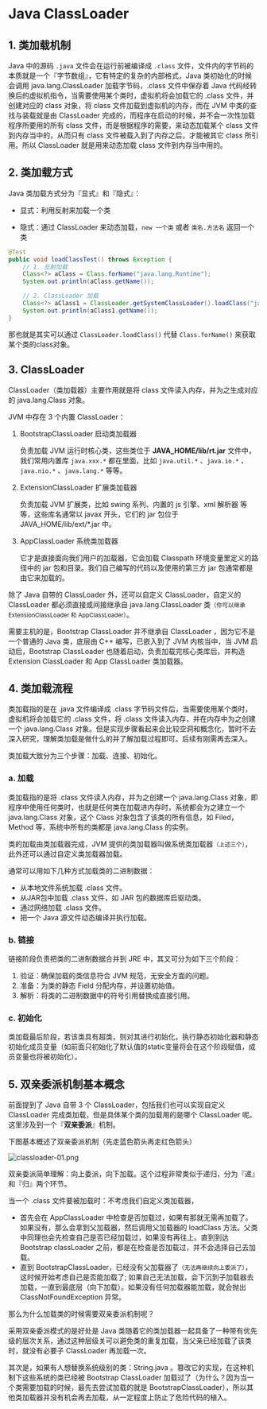 # Java ClassLoader

## 1. 类加载机制

Java 中的源码 `.java` 文件会在运行前被编译成 `.class` 文件，文件内的字节码的本质就是一个『字节数组』，它有特定的复杂的内部格式，Java 类初始化的时候会调用 java.lang.ClassLoader 加载字节码，.class 文件中保存着 Java 代码经转换后的虚拟机指令，当需要使用某个类时，虚拟机将会加载它的 .class 文件，并创建对应的 class 对象，将 class 文件加载到虚拟机的内存，而在 JVM 中类的查找与装载就是由 ClassLoader 完成的，而程序在启动的时候，并不会一次性加载程序所要用的所有 class 文件，而是根据程序的需要，来动态加载某个 class 文件到内存当中的，从而只有 class 文件被载入到了内存之后，才能被其它 class 所引用。所以 ClassLoader 就是用来动态加载 class 文件到内存当中用的。

## 2. 类加载方式

Java 类加载方式分为『显式』和『隐式』：

- 显式：利用反射来加载一个类

- 隐式：通过 ClassLoader 来动态加载，`new 一个类` 或者 `类名.方法名` 返回一个类


```java
@Test
public void loadClassTest() throws Exception {
    // 1. 反射加载
    Class<?> aClass = Class.forName("java.lang.Runtime");
    System.out.println(aClass.getName());

    // 2. ClassLoader 加载
    Class<?> aClass1 = ClassLoader.getSystemClassLoader().loadClass("java.lang.ProcessBuilder");
    System.out.println(aClass1.getName());
}
```


那也就是其实可以通过 `ClassLoader.loadClass()` 代替 `Class.forName()` 来获取某个类的class对象。

## 3. ClassLoader

ClassLoader（类加载器）主要作用就是将 class 文件读入内存，并为之生成对应的 java.lang.Class 对象。

JVM 中存在 3 个内置 ClassLoader：

1.  BootstrapClassLoader 启动类加载器 

    负责加载 JVM 运行时核心类，这些类位于 **JAVA_HOME/lib/rt.jar** 文件中，我们常用内置库 `java.xxx.*` 都在里面，比如 `java.util.*` 、`java.io.*` 、`java.nio.*` 、`java.lang.*` 等等。

2.  ExtensionClassLoader 扩展类加载器 

    负责加载 JVM 扩展类，比如 swing 系列、内置的 js 引擎、xml 解析器 等等，这些库名通常以 javax 开头，它们的 jar 包位于 JAVA_HOME/lib/ext/*.jar 中。

3.  AppClassLoader 系统类加载器

    它才是直接面向我们用户的加载器，它会加载 Classpath 环境变量里定义的路径中的 jar 包和目录。我们自己编写的代码以及使用的第三方 jar 包通常都是由它来加载的。


除了 Java 自带的 ClassLoader 外，还可以自定义 ClassLoader，自定义的 ClassLoader 都必须直接或间接继承自 java.lang.ClassLoader 类<small>（你可以继承 ExtensionClassLoader 和 AppClassLoader）</small>。

需要主机的是，Bootstrap ClassLoader 并不继承自 ClassLoader ，因为它不是一个普通的 Java 类，底层由 C++ 编写，已嵌入到了 JVM 内核当中，当 JVM 启动后，Bootstrap ClassLoader 也随着启动，负责加载完核心类库后，并构造 Extension ClassLoader 和 App ClassLoader 类加载器。

## 4. 类加载流程

类加载指的是在 .java 文件编译成 .class 字节码文件后，当需要使用某个类时，虚拟机将会加载它的 .class 文件，将 .class 文件读入内存，并在内存中为之创建一个 java.lang.Class 对象。但是实现步骤看起来会比较空洞和概念化，暂时不去深入研究，理解类加载是做什么的并了解加载过程即可。后续有刚需再去深入。

类加载大致分为三个步骤：加载、连接、初始化。

### a. 加载

类加载指的是将 .class 文件读入内存，并为之创建一个 java.lang.Class 对象，即程序中使用任何类时，也就是任何类在加载进内存时，系统都会为之建立一个 java.lang.Class 对象，这个 Class 对象包含了该类的所有信息，如 Filed，Method 等，系统中所有的类都是 java.lang.Class 的实例。

类的加载由类加载器完成，JVM 提供的类加载器叫做系统类加载器<small>（上述三个）</small>，此外还可以通过自定义类加载器加载。

通常可以用如下几种方式加载类的二进制数据：

- 从本地文件系统加载 .class 文件。
- 从JAR包中加载 .class 文件，如 JAR 包的数据库启驱动类。
- 通过网络加载 .class 文件。
- 把一个 Java 源文件动态编译并执行加载。

### b. 链接

链接阶段负责把类的二进制数据合并到 JRE 中，其又可分为如下三个阶段：

1.  验证：确保加载的类信息符合 JVM 规范，无安全方面的问题。
2.  准备：为类的静态 Field 分配内存，并设置初始值。
3.  解析：将类的二进制数据中的符号引用替换成直接引用。

### c. 初始化

类加载最后阶段，若该类具有超类，则对其进行初始化，执行静态初始化器和静态初始化成员变量（如前面只初始化了默认值的static变量将会在这个阶段赋值，成员变量也将被初始化）。

## 5. 双亲委派机制基本概念

前面提到了 Java 自带 3 个 ClassLoader，包括我们也可以实现自定义 ClassLoader 完成类加载，但是具体某个类的加载用的是哪个 ClassLoader 呢。这里涉及到一个『**双亲委派**』机制。

下图基本概述了双亲委派机制（先走蓝色箭头再走红色箭头）

![classloader-01.png](https://woniumd.oss-cn-hangzhou.aliyuncs.com/java/hemiao/20220627172827.png)

双亲委派简单理解：向上委派，向下加载。这个过程非常类似于递归，分为『递』和『归』两个环节。

当一个 .class 文件要被加载时：不考虑我们自定义类加载器，

- 首先会在 AppClassLoader 中检查是否加载过，如果有那就无需再加载了。如果没有，那么会拿到父加载器，然后调用父加载器的 loadClass 方法。父类中同理也会先检查自己是否已经加载过，如果没有再往上。直到到达 Bootstrap classLoader 之前，都是在检查是否加载过，并不会选择自己去加载。
- 直到 BootstrapClassLoader，已经没有父加载器了<small>（无法再继续向上委派了）</small>，这时候开始考虑自己是否能加载了; 如果自己无法加载，会下沉到子加载器去加载，一直到最底层（向下加载）。如果没有任何加载器能加载，就会抛出 ClassNotFoundException 异常。

那么为什么加载类的时候需要双亲委派机制呢？

采用双亲委派模式的是好处是 Java 类随着它的类加载器一起具备了一种带有优先级的层次关系，通过这种层级关可以避免类的重复加载，当父亲已经加载了该类时，就没有必要子 ClassLoader 再加载一次。

其次是，如果有人想替换系统级别的类：String.java 。篡改它的实现，在这种机制下这些系统的类已经被 Bootstrap ClassLoader 加载过了（为什么？因为当一个类需要加载的时候，最先去尝试加载的就是 BootstrapClassLoader），所以其他类加载器并没有机会再去加载，从一定程度上防止了危险代码的植入。

